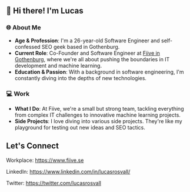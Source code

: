 ## 👋 Hi there! I'm Lucas

### 🌐 About Me
- **Age & Profession**: I'm a 26-year-old Software Engineer and self-confessed SEO geek based in Gothenburg.
- **Current Role**: Co-Founder and Software Engineer at [Fiive in Gothenburg](https://www.fiive.se), where we're all about pushing the boundaries in IT development and machine learning.
- **Education & Passion**: With a background in software engineering, I'm constantly diving into the depths of new technologies.

### 💻 Work
- **What I Do**: At Fiive, we're a small but strong team, tackling everything from complex IT challenges to innovative machine learning projects.
- **Side Projects**: I love diving into various side projects. They're like my playground for testing out new ideas and SEO tactics.

## Let's Connect

Workplace: https://www.fiive.se

LinkedIn: https://www.linkedin.com/in/lucasrosvall/

Twitter: https://twitter.com/lucasrosvall
